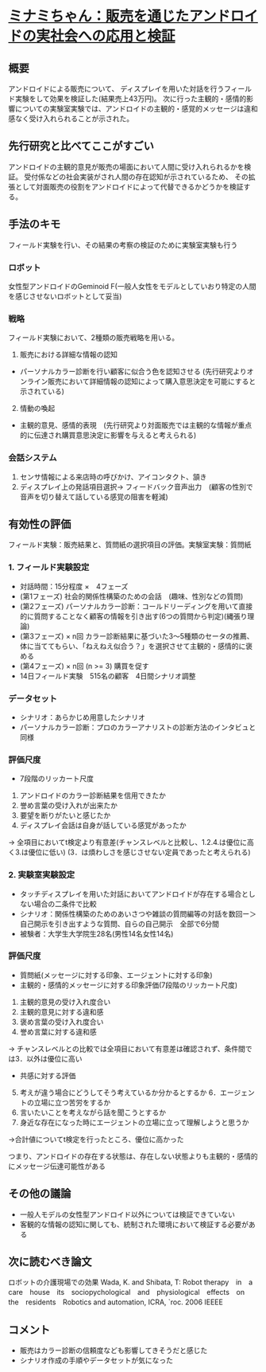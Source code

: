 # [ミナミちゃん：販売を通じたアンドロイドの実社会への応用と検証](https://ipsj.ixsq.nii.ac.jp/ej/index.php?active_action=repository_view_main_item_detail&page_id=13&block_id=8&item_id=159061&item_no=1)

## 概要
アンドロイドによる販売について、
ディスプレイを用いた対話を行うフィールド実験をして効果を検証した(結果売上43万円)。
次に行った主観的・感情的影響についての実験室実験では、アンドロイドの主観的・感覚的メッセージは違和感なく受け入れられることが示された。

## 先行研究と比べてここがすごい
アンドロイドの主観的意見が販売の場面において人間に受け入れられるかを検証。
受付係などの社会実装がされ人間の存在認知が示されているため、
その拡張として対面販売の役割をアンドロイドによって代替できるかどうかを検証する。

## 手法のキモ
フィールド実験を行い、その結果の考察の検証のために実験室実験も行う
### ロボット
女性型アンドロイドのGeminoid F(一般人女性をモデルとしていおり特定の人間を感じさせないロボットとして妥当)
### 戦略
フィールド実験において、2種類の販売戦略を用いる。
1. 販売における詳細な情報の認知
  * パーソナルカラー診断を行い顧客に似合う色を認知させる (先行研究よりオンライン販売において詳細情報の認知によって購入意思決定を可能にすると示されている)
2. 情動の喚起
  * 主観的意見、感情的表現　(先行研究より対面販売では主観的な情報が重点的に伝達され購買意思決定に影響を与えると考えられる)
### 会話システム
1. センサ情報による来店時の呼びかけ、アイコンタクト、頷き
2. ディスプレイ上の発話項目選択-> フィードバック音声出力　(顧客の性別で音声を切り替えて話している感覚の阻害を軽減)

## 有効性の評価
フィールド実験：販売結果と、質問紙の選択項目の評価。実験室実験：質問紙

### 1. フィールド実験設定
* 対話時間：15分程度 ×　4フェーズ
* (第1フェーズ) 社会的関係性構築のための会話　(趣味、性別などの質問)
* (第2フェーズ) パーソナルカラー診断：コールドリーディングを用いて直接的に質問することなく顧客の情報を引き出す(6つの質問から判定)(縄張り理論) 
* (第3フェーズ) × n回 カラー診断結果に基づいた3～5種類のセータの推薦、体に当ててもらい、「ねえねえ似合う？」を選択させて主観的・感情的に褒める
* (第4フェーズ) × n回 (n >= 3) 購買を促す
* 14日フィールド実験　515名の顧客　4日間シナリオ調整
### データセット
* シナリオ：あらかじめ用意したシナリオ
* パーソナルカラー診断：プロのカラーアナリストの診断方法のインタビュと同様
### 評価尺度
* 7段階のリッカート尺度
1. アンドロイドのカラー診断結果を信用できたか
2. 誉め言葉の受け入れが出来たか
3. 要望を断りがたいと感じたか
4. ディスプレイ会話は自身が話している感覚があったか

-> 全項目においてt検定より有意差(チャンスレベルと比較し、1.2.4.は優位に高く3.は優位に低い)
(3．は煩わしさを感じさせない定員であったと考えられる)

### 2. 実験室実験設定
* タッチディスプレイを用いた対話においてアンドロイドが存在する場合としない場合の二条件で比較
* シナリオ：関係性構築のためのあいさつや雑談の質問編等の対話を数回ー＞自己開示を引き出すような質問、自らの自己開示　全部で6分間
* 被験者：大学生大学院生28名(男性14名女性14名)
### 評価尺度
* 質問紙(メッセージに対する印象、エージェントに対する印象)
* 主観的・感情的メッセージに対する印象評価(7段階のリッカート尺度)
1. 主観的意見の受け入れ度合い
2. 主観的意見に対する違和感
3. 褒め言葉の受け入れ度合い
4. 誉め言葉に対する違和感

-> チャンスレベルとの比較では全項目において有意差は確認されず、条件間では3．以外は優位に高い

* 共感に対する評価
5. 考えが違う場合にどうしてそう考えているか分かるとするか
6．エージェントの立場に立つ苦労をするか
7. 言いたいことを考えながら話を聞こうとするか
8. 身近な存在になった時にエージェントの立場に立って理解しようと思うか

->合計値についてt検定を行ったところ、優位に高かった

つまり、アンドロイドの存在する状態は、存在しない状態よりも主観的・感情的にメッセージ伝達可能性がある


## その他の議論
* 一般人モデルの女性型アンドロイド以外については検証できていない
* 客観的な情報の認知に関しても、統制された環境において検証する必要がある
## 次に読むべき論文
ロボットの介護現場での効果
Wada, K. and Shibata, T: Robot therapy　in　a　care　house　its　sociopychological　and　physiological　effects　on　the　residents　Robotics and automation, ICRA, `roc. 2006 IEEEE
## コメント
* 販売はカラー診断の信頼度なども影響してきそうだと感じた
* シナリオ作成の手順やデータセットが気になった


